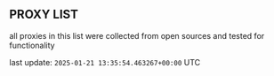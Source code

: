 ## PROXY LIST

all proxies in this list were collected from open sources and tested for functionality

last update: `2025-01-21 13:35:54.463267+00:00` UTC
